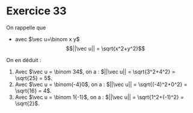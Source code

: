 # Exercice 33

On rappelle que 
* avec $\vec u=\binom x y$
$$||\vec u|| = \sqrt{x^2+y^2}$$

On en déduit :

1. Avec $\vec u = \binom 34$, on a : $||\vec u|| = \sqrt{3^2+4^2} = \sqrt{25} = 5$.
1. Avec $\vec u = \binom{-4}0$, on a : $||\vec u|| = \sqrt{(-4)^2+0^2} = \sqrt{16} = 4$.
1. Avec $\vec u = \binom 1{-1}$, on a : $||\vec u|| = \sqrt{1^2+(-1)^2} = \sqrt{2}$.

